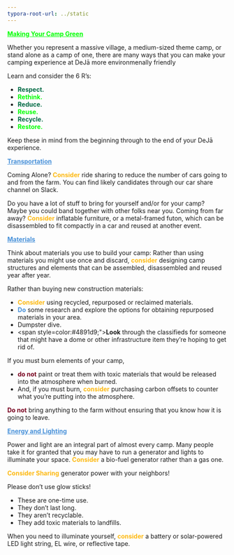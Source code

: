 ```yaml
---
typora-root-url: ../static
---
```


<span class="center" style="color:lime;"><u>**Making Your Camp Green**</u></span>

Whether you represent a massive village, a medium-sized theme camp, or stand alone as a camp of one, there are many ways that you can make your camping experience at DeJā more environmenally friendly

Learn and consider the 6 R’s:

- **<span style="color:#006a44;">Respect.</span>**
- **<span style="color:lime;">Rethink.</span>**
- **<span style="color:#006a44;">Reduce.</span>**
- **<span style="color:lime;">Reuse. </span>**
- **<span style="color:#006a44;">Recycle.</span>**
- **<span style="color:lime;">Restore.</span>**

Keep these in mind from the beginning through to the end of your DeJā experience.


<span style="color:#4891d9;"><u>**Transportation**</u></span>

Coming Alone?
<span style="color:#fdb913;">**Consider**</span> ride sharing to reduce the number of cars going to and from the farm. You can find likely candidates through our car share channel on Slack.

Do you have a lot of stuff to bring for yourself and/or for your camp?  
Maybe you could band together with other folks near you.
Coming from far away?
<span style="color:#fdb913;">**Consider**</span> inflatable furniture, or a metal-framed futon, which can be disassembled to fit compactly in a car and reused at another event.



<span style="color:#4891d9;"><u>**Materials**</u></span>

Think about materials you use to build your camp:
Rather than using materials you might use once and discard,<span style="color:#fdb913;"> **consider** </span> designing camp structures and elements that can be assembled, disassembled and reused year after year.

Rather than buying new construction materials:

- <span style="color:#fdb913;">**Consider**</span> using recycled, repurposed or reclaimed materials.
- <span style="color:#4891d9;">**Do**</span> some research and explore the options for obtaining repurposed materials in your area.
- Dumpster dive.
- <span style=color:#4891d9;">**Look**</span> through the classifieds for someone that might have a dome or other infrastructure item they’re hoping to get rid of.

If you must burn elements of your camp,

- <span style="color:#77011e;">**do not** </span> paint or treat them with toxic materials that would be released into the atmosphere when burned.
- And, if you must burn, <span style="color:#fdb913;">**consider**</span> purchasing carbon offsets to counter what you’re putting into the atmosphere.

<span style="color:#77011e;">**Do not**</span> bring anything to the farm without ensuring that you know how it is going to leave.



<span style="color:#4891d9;"><u>**Energy and Lighting**</u></span>

Power and light are an integral part of almost every camp. Many people take it for granted that you may have to run a generator and lights to illuminate your space.
<span style="color:#fdb913;">**Consider**</span> a bio-fuel generator rather than a gas one.

<span style="color:#fdb913;">**Consider Sharing**</span> generator power with your neighbors!

Please don’t use glow sticks!

- These are one-time use.
- They don’t last long.
- They aren’t recyclable.
- They add toxic materials to landfills.

When you need to illuminate yourself, <span style="color:#fdb913;">**consider**</span> a battery or solar-powered LED light string, EL wire, or reflective tape.

